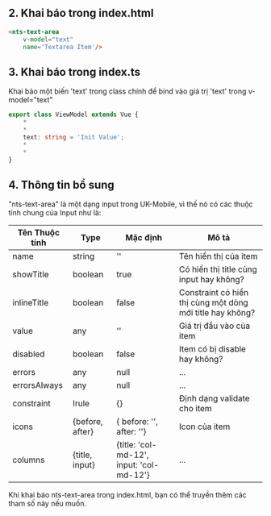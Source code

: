 ## 2. Khai báo trong index.html

```html
<nts-text-area
    v-model="text"
    name='Textarea Item'/>
```

## 3. Khai báo trong index.ts

Khai báo một biến 'text' trong class chính để bind vào giá trị 'text' trong v-model="text"

```ts
export class ViewModel extends Vue {
    *
    *
    text: string = 'Init Value';
    *
    *
}
```
## 4. Thông tin bổ sung

"nts-text-area" là một dạng input trong UK-Mobile, vì thế nó có các thuộc tính chung của Input như là: 

| Tên Thuộc tính| Type | Mặc định | Mô tả |
| --------------|------| -------- | ------|
| name | string | '' | Tên hiển thị của item |
| showTitle | boolean | true | Có hiển thị title cùng input hay không? |
| inlineTitle | boolean | false | Constraint có hiển thị cùng một dòng mới title hay không? |
| value | any | '' | Giá trị đầu vào của item |
| disabled | boolean | false | Item có bị disable hay không? |
| errors | any | null | ... |
| errorsAlways | any | null | ... |inlineTitle 
| constraint | Irule | {} | Định dạng validate cho item |
| icons | {before, after} | { before: '', after: ''} | Icon của item |
| columns | {title, input} | {title: 'col-md-12', input: 'col-md-12'} | ... |

Khi khai báo nts-text-area trong index.html, bạn có thể truyền thêm các tham số này nếu muốn.  

